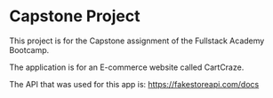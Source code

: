 # Capstone Project

This project is for the Capstone assignment of the Fullstack Academy Bootcamp.

The application is for an E-commerce website called CartCraze.

The API that was used for this app is: https://fakestoreapi.com/docs

